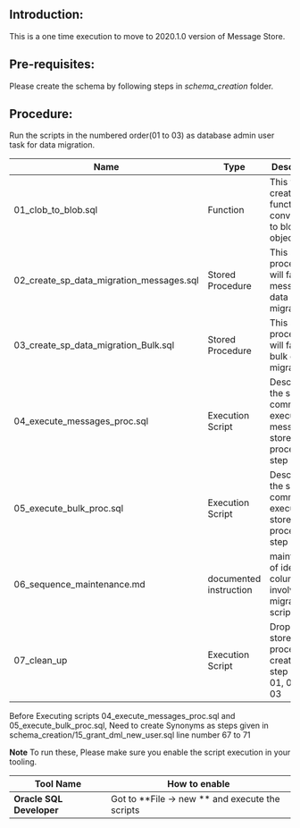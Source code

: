 ## Introduction:

This is a one time execution to move to 2020.1.0 version of Message Store. 

## Pre-requisites: 

Please create the schema by following steps in *schema_creation* folder.

## Procedure:

Run the scripts in the numbered order(01 to 03) as database admin user task for data migration. 

| Name | Type | Description |
|---|---|---|
01_clob_to_blob.sql| Function | This will create function to convert clob to blob object |
02_create_sp_data_migration_messages.sql | Stored Procedure | This stored procedure will facilitate messages data migration |
03_create_sp_data_migration_Bulk.sql | Stored Procedure | This stored procedure will facilitate bulk data migration |
04_execute_messages_proc.sql | Execution Script | Describes the sample command to execute messages stored procedure in step 02 |
05_execute_bulk_proc.sql | Execution Script | Describes the sample command to execute bulk stored procedure in step 03 |
06_sequence_maintenance.md | documented instruction | maintenance of identity column involved into migration script |
07_clean_up | Execution Script | Drops the stored procedure created in step step 01, 02 and 03 |

Before Executing scripts 04_execute_messages_proc.sql and 05_execute_bulk_proc.sql, Need to create Synonyms as steps given in schema_creation/15_grant_dml_new_user.sql line number 67 to 71

**Note** To run these, Please make sure you enable the script execution in your tooling.

| Tool Name | How to enable| 
|---|---|
| **Oracle SQL Developer** | Got to **File -> new **  and execute the scripts|